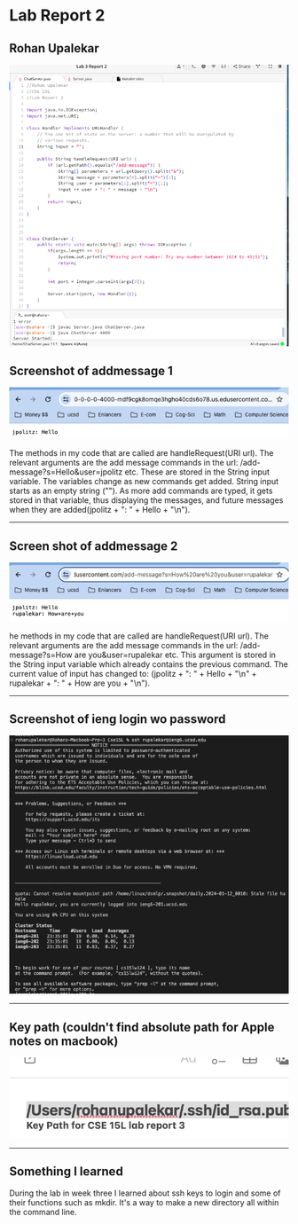 
# Lab Report 2

## Rohan Upalekar

![Image](Chatservercode.png)

## Screenshot of addmessage 1


![Image](addmessage1.png)


The methods in my code that are called are handleRequest(URI url). The relevant arguments are the add message commands in the url: /add-message?s=Hello&user=jpolitz etc. These are stored in the String input variable. The variables change as new commands get added. String input starts as an empty string (""). As more add commands are typed, it gets stored in that variable, thus displaying the messages, and future messages when they are added(jpolitz + ": " + Hello + "\n"). 

---


## Screen shot of addmessage 2


![Image](addmessage2.png)

he methods in my code that are called are handleRequest(URI url). The relevant arguments are the add message commands in the url: /add-message?s=How are you&user=rupalekar etc. This argument is stored in the String input variable which already contains the previous command. The current value of input has changed to: (jpolitz + ": " + Hello + "\n" + rupalekar + ": " + How are you + "\n"). 

---

## Screenshot of ieng login wo password

![Image](iengsshwopassword.png)


---


## Key path (couldn't find absolute path for Apple notes on macbook) 


![Image](keypathieng.png)

 
---

## Something I learned

During the lab in week three I learned about ssh keys to login and some of their functions such as mkdir. It's a way to make a new directory all within the command line. 
